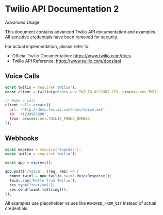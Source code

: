 # Twilio API Documentation 2

Advanced Usage

This document contains advanced Twilio API documentation and examples. All sensitive credentials have been removed for security.

For actual implementation, please refer to:
- Official Twilio Documentation: https://www.twilio.com/docs
- Twilio API Reference: https://www.twilio.com/docs/api

## Voice Calls

```javascript
const twilio = require('twilio');
const client = twilio(process.env.TWILIO_ACCOUNT_SID, process.env.TWILIO_AUTH_TOKEN);

// Make a call
client.calls.create({
  url: 'http://demo.twilio.com/docs/voice.xml',
  to: '+1234567890',
  from: process.env.TWILIO_PHONE_NUMBER
});
```

## Webhooks

```javascript
const express = require('express');
const twilio = require('twilio');

const app = express();

app.post('/voice', (req, res) => {
  const twiml = new twilio.twiml.VoiceResponse();
  twiml.say('Hello from Twilio');
  res.type('text/xml');
  res.send(twiml.toString());
});
```

All examples use placeholder values like `REMOVED_FROM_GIT` instead of actual credentials.
